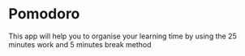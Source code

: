 # Pomodoro
This app will help you to organise your learning time by using the 25 minutes work and 5 minutes break method 
